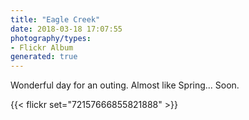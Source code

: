 ```yaml
---
title: "Eagle Creek"
date: 2018-03-18 17:07:55
photography/types:
- Flickr Album
generated: true
---
```

Wonderful day for an outing. Almost like Spring... Soon.

{{< flickr set="72157666855821888" >}}
